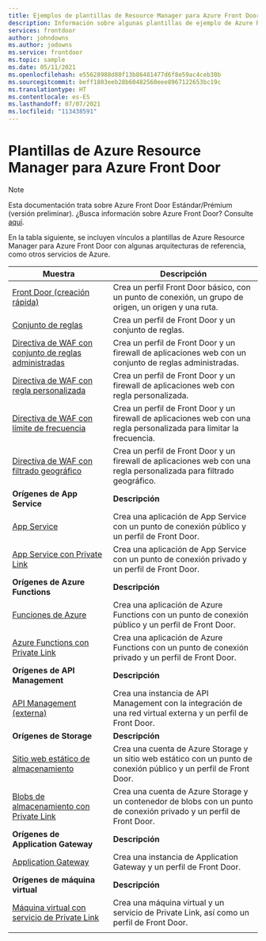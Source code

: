 ```yaml
---
title: Ejemplos de plantillas de Resource Manager para Azure Front Door
description: Información sobre algunas plantillas de ejemplo de Azure Resource Manager para Azure Front Door.
services: frontdoor
author: johndowns
ms.author: jodowns
ms.service: frontdoor
ms.topic: sample
ms.date: 05/11/2021
ms.openlocfilehash: e55628988d80f13b86481477d6f8e59ac4ceb30b
ms.sourcegitcommit: beff1803eeb28b60482560eee8967122653bc19c
ms.translationtype: HT
ms.contentlocale: es-ES
ms.lasthandoff: 07/07/2021
ms.locfileid: "113438591"
---
```

# <a name="azure-resource-manager-templates-for-azure-front-door"></a>Plantillas de Azure Resource Manager para Azure Front Door

> [!Note]
> Esta documentación trata sobre Azure Front Door Estándar/Prémium (versión preliminar). ¿Busca información sobre Azure Front Door? Consulte [aquí](../front-door-overview.md).

En la tabla siguiente, se incluyen vínculos a plantillas de Azure Resource Manager para Azure Front Door con algunas arquitecturas de referencia, como otros servicios de Azure.

| Muestra | Descripción |
|-|-|
| [Front Door (creación rápida)](https://github.com/Azure/azure-quickstart-templates/tree/master/quickstarts/microsoft.network/front-door-standard-premium/) | Crea un perfil Front Door básico, con un punto de conexión, un grupo de origen, un origen y una ruta.  |
| [Conjunto de reglas](https://github.com/Azure/azure-quickstart-templates/tree/master/quickstarts/microsoft.network/front-door-standard-premium-rule-set/) | Crea un perfil de Front Door y un conjunto de reglas.  |
| [Directiva de WAF con conjunto de reglas administradas](https://github.com/Azure/azure-quickstart-templates/tree/master/quickstarts/microsoft.network/front-door-premium-waf-managed/) | Crea un perfil de Front Door y un firewall de aplicaciones web con un conjunto de reglas administradas.  |
| [Directiva de WAF con regla personalizada](https://github.com/Azure/azure-quickstart-templates/tree/master/quickstarts/microsoft.network/front-door-standard-premium-waf-custom/) | Crea un perfil de Front Door y un firewall de aplicaciones web con regla personalizada.  |
| [Directiva de WAF con límite de frecuencia](https://github.com/Azure/azure-quickstart-templates/tree/master/quickstarts/microsoft.network/front-door-standard-premium-rate-limit/) | Crea un perfil de Front Door y un firewall de aplicaciones web con una regla personalizada para limitar la frecuencia.  |
| [Directiva de WAF con filtrado geográfico](https://github.com/Azure/azure-quickstart-templates/tree/master/quickstarts/microsoft.network/front-door-standard-premium-geo-filtering/) | Crea un perfil de Front Door y un firewall de aplicaciones web con una regla personalizada para filtrado geográfico.  |
|**Orígenes de App Service**| **Descripción** |
| [App Service](https://github.com/Azure/azure-quickstart-templates/tree/master/quickstarts/microsoft.network/front-door-standard-premium-app-service-public) | Crea una aplicación de App Service con un punto de conexión público y un perfil de Front Door.  |
| [App Service con Private Link](https://github.com/Azure/azure-quickstart-templates/tree/master/quickstarts/microsoft.network/front-door-premium-app-service-private-link) | Crea una aplicación de App Service con un punto de conexión privado y un perfil de Front Door.  |
|**Orígenes de Azure Functions**| **Descripción** |
| [Funciones de Azure](https://github.com/Azure/azure-quickstart-templates/tree/master/quickstarts/microsoft.network/front-door-standard-premium-function-public/) | Crea una aplicación de Azure Functions con un punto de conexión público y un perfil de Front Door.  |
| [Azure Functions con Private Link](https://github.com/Azure/azure-quickstart-templates/tree/master/quickstarts/microsoft.network/front-door-premium-function-private-link) | Crea una aplicación de Azure Functions con un punto de conexión privado y un perfil de Front Door.  |
|**Orígenes de API Management**| **Descripción** |
| [API Management (externa)](https://github.com/Azure/azure-quickstart-templates/tree/master/quickstarts/microsoft.network/front-door-standard-premium-api-management-external) | Crea una instancia de API Management con la integración de una red virtual externa y un perfil de Front Door.  |
|**Orígenes de Storage**| **Descripción** |
| [Sitio web estático de almacenamiento](https://github.com/Azure/azure-quickstart-templates/tree/master/quickstarts/microsoft.network/front-door-standard-premium-storage-static-website) | Crea una cuenta de Azure Storage y un sitio web estático con un punto de conexión público y un perfil de Front Door.  |
| [Blobs de almacenamiento con Private Link](https://github.com/Azure/azure-quickstart-templates/tree/master/quickstarts/microsoft.network/front-door-premium-storage-blobs-private-link) | Crea una cuenta de Azure Storage y un contenedor de blobs con un punto de conexión privado y un perfil de Front Door.  |
|**Orígenes de Application Gateway**| **Descripción** |
| [Application Gateway](https://github.com/Azure/azure-quickstart-templates/tree/master/quickstarts/microsoft.network/front-door-standard-premium-application-gateway-public) | Crea una instancia de Application Gateway y un perfil de Front Door. |
|**Orígenes de máquina virtual**| **Descripción** |
| [Máquina virtual con servicio de Private Link](https://github.com/Azure/azure-quickstart-templates/tree/master/quickstarts/microsoft.network/front-door-premium-vm-private-link) | Crea una máquina virtual y un servicio de Private Link, así como un perfil de Front Door. |
| | |
